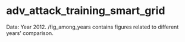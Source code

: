 # adv_attack_training_smart_grid

Data: Year 2012.
/fig_among_years contains figures related to different years' comparison.
